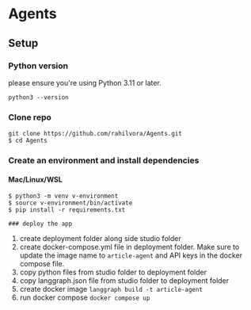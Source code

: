 # Agents

## Setup

### Python version

please ensure you're using Python 3.11 or later. 

```
python3 --version
```

### Clone repo
```
git clone https://github.com/rahilvora/Agents.git
$ cd Agents
```

### Create an environment and install dependencies
#### Mac/Linux/WSL
```
$ python3 -m venv v-environment
$ source v-environment/bin/activate
$ pip install -r requirements.txt

### deploy the app
```
1. create deployment folder along side studio folder
2. create docker-compose.yml file in deployment folder. Make sure to update the image name to `article-agent` and API keys in the docker compose file.
3. copy python files from studio folder to deployment folder
4. copy langgraph.json file from studio folder to deployment folder
5. create docker image `langgraph build -t article-agent`
6. run docker compose `docker compose up`
```